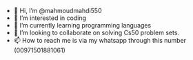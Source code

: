 - 👋 Hi, I’m @mahmoudmahdi550
- 👀 I’m interested in coding
- 🌱 I’m currently learning programming languages
- 💞️ I’m looking to collaborate on solving Cs50 problem sets.
- 📫 How to reach me is via my whatsapp through this number (00971501881061)

<!---
mahmoudmahdi550/mahmoudmahdi550 is a ✨ special ✨ repository because its `README.md` (this file) appears on your GitHub profile.
You can click the Preview link to take a look at your changes.
--->

